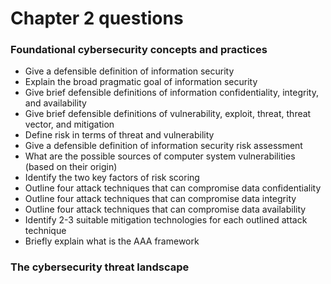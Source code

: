 # Chapter 2 questions

### Foundational cybersecurity concepts and practices

* Give a defensible definition of information security
* Explain the broad pragmatic goal of information security
* Give brief defensible definitions of information confidentiality, integrity, and availability
* Give brief defensible definitions of vulnerability, exploit, threat, threat vector, and mitigation
* Define risk in terms of threat and vulnerability&#x20;
* Give a defensible definition of information security risk assessment
* What are the possible sources of computer system vulnerabilities (based on their origin)
* Identify the two key factors of risk scoring
* Outline four attack techniques that can compromise data confidentiality
* Outline four attack techniques that can compromise data integrity
* Outline four attack techniques that can compromise data availability
* Identify 2-3 suitable mitigation technologies for each outlined attack technique
* Briefly explain what is the AAA framework

### The cybersecurity threat landscape

